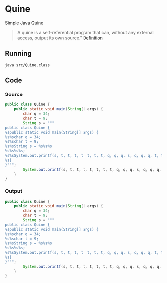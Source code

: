# Quine

Simple Java Quine

> A quine is a self-referential program that can, without any external access, output its own source." [Definition](https://rosettacode.org/wiki/Quine)

## Running

`java src/Quine.class`

## Code

### Source
```java
public class Quine {
	public static void main(String[] args) {
		char q = 34;
		char t = 9;
		String s = """
public class Quine {
%spublic static void main(String[] args) {
%s%schar q = 34;
%s%schar t = 9;
%s%sString s = %s%s%s
%s%s%s%s;
%s%sSystem.out.printf(s, t, t, t, t, t, t, t, q, q, q, s, q, q, q, t, t, t);
%s}
}""";
		System.out.printf(s, t, t, t, t, t, t, t, q, q, q, s, q, q, q, t, t, t);
	}
}
```


### Output
```java
public class Quine {
	public static void main(String[] args) {
		char q = 34;
		char t = 9;
		String s = """
public class Quine {
%spublic static void main(String[] args) {
%s%schar q = 34;
%s%schar t = 9;
%s%sString s = %s%s%s
%s%s%s%s;
%s%sSystem.out.printf(s, t, t, t, t, t, t, t, q, q, q, s, q, q, q, t, t, t);
%s}
}""";
		System.out.printf(s, t, t, t, t, t, t, t, q, q, q, s, q, q, q, t, t, t);
	}
}
```